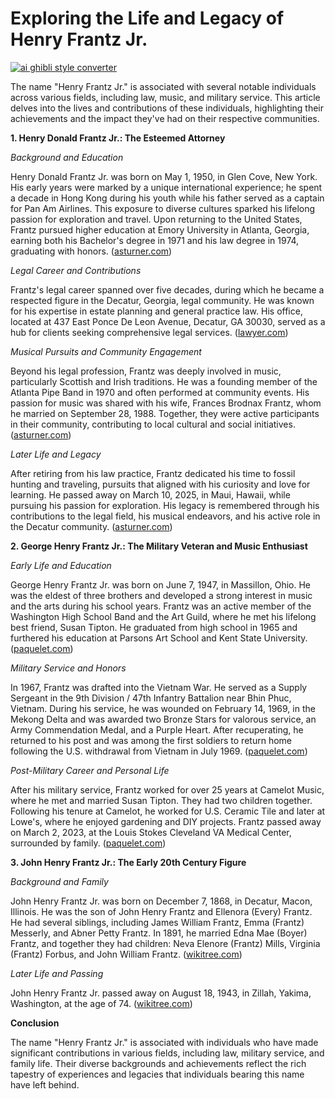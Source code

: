 # Exploring the Life and Legacy of Henry Frantz Jr.

[![ai ghibli style converter](https://i.imgur.com/dwt8Y5G.gif)](https://witbeam.net/slzx)

The name "Henry Frantz Jr." is associated with several notable individuals across various fields, including law, music, and military service. This article delves into the lives and contributions of these individuals, highlighting their achievements and the impact they've had on their respective communities.

**1. Henry Donald Frantz Jr.: The Esteemed Attorney**

*Background and Education*

Henry Donald Frantz Jr. was born on May 1, 1950, in Glen Cove, New York. His early years were marked by a unique international experience; he spent a decade in Hong Kong during his youth while his father served as a captain for Pan Am Airlines. This exposure to diverse cultures sparked his lifelong passion for exploration and travel. Upon returning to the United States, Frantz pursued higher education at Emory University in Atlanta, Georgia, earning both his Bachelor's degree in 1971 and his law degree in 1974, graduating with honors. ([asturner.com](https://www.asturner.com/obituaries/henry-frantz-jr?utm_source=openai))

*Legal Career and Contributions*

Frantz's legal career spanned over five decades, during which he became a respected figure in the Decatur, Georgia, legal community. He was known for his expertise in estate planning and general practice law. His office, located at 437 East Ponce De Leon Avenue, Decatur, GA 30030, served as a hub for clients seeking comprehensive legal services. ([lawyer.com](https://www.lawyer.com/henry-frantz.html?utm_source=openai))

*Musical Pursuits and Community Engagement*

Beyond his legal profession, Frantz was deeply involved in music, particularly Scottish and Irish traditions. He was a founding member of the Atlanta Pipe Band in 1970 and often performed at community events. His passion for music was shared with his wife, Frances Brodnax Frantz, whom he married on September 28, 1988. Together, they were active participants in their community, contributing to local cultural and social initiatives. ([asturner.com](https://www.asturner.com/obituaries/henry-frantz-jr?utm_source=openai))

*Later Life and Legacy*

After retiring from his law practice, Frantz dedicated his time to fossil hunting and traveling, pursuits that aligned with his curiosity and love for learning. He passed away on March 10, 2025, in Maui, Hawaii, while pursuing his passion for exploration. His legacy is remembered through his contributions to the legal field, his musical endeavors, and his active role in the Decatur community. ([asturner.com](https://www.asturner.com/obituaries/henry-frantz-jr?utm_source=openai))

**2. George Henry Frantz Jr.: The Military Veteran and Music Enthusiast**

*Early Life and Education*

George Henry Frantz Jr. was born on June 7, 1947, in Massillon, Ohio. He was the eldest of three brothers and developed a strong interest in music and the arts during his school years. Frantz was an active member of the Washington High School Band and the Art Guild, where he met his lifelong best friend, Susan Tipton. He graduated from high school in 1965 and furthered his education at Parsons Art School and Kent State University. ([paquelet.com](https://www.paquelet.com/obituaries/george-henry-frantz-jr?utm_source=openai))

*Military Service and Honors*

In 1967, Frantz was drafted into the Vietnam War. He served as a Supply Sergeant in the 9th Division / 47th Infantry Battalion near Bhin Phuc, Vietnam. During his service, he was wounded on February 14, 1969, in the Mekong Delta and was awarded two Bronze Stars for valorous service, an Army Commendation Medal, and a Purple Heart. After recuperating, he returned to his post and was among the first soldiers to return home following the U.S. withdrawal from Vietnam in July 1969. ([paquelet.com](https://www.paquelet.com/obituaries/george-henry-frantz-jr?utm_source=openai))

*Post-Military Career and Personal Life*

After his military service, Frantz worked for over 25 years at Camelot Music, where he met and married Susan Tipton. They had two children together. Following his tenure at Camelot, he worked for U.S. Ceramic Tile and later at Lowe's, where he enjoyed gardening and DIY projects. Frantz passed away on March 2, 2023, at the Louis Stokes Cleveland VA Medical Center, surrounded by family. ([paquelet.com](https://www.paquelet.com/obituaries/george-henry-frantz-jr?utm_source=openai))

**3. John Henry Frantz Jr.: The Early 20th Century Figure**

*Background and Family*

John Henry Frantz Jr. was born on December 7, 1868, in Decatur, Macon, Illinois. He was the son of John Henry Frantz and Ellenora (Every) Frantz. He had several siblings, including James William Frantz, Emma (Frantz) Messerly, and Abner Petty Frantz. In 1891, he married Edna Mae (Boyer) Frantz, and together they had children: Neva Elenore (Frantz) Mills, Virginia (Frantz) Forbus, and John William Frantz. ([wikitree.com](https://www.wikitree.com/wiki/Frantz-1973?utm_source=openai))

*Later Life and Passing*

John Henry Frantz Jr. passed away on August 18, 1943, in Zillah, Yakima, Washington, at the age of 74. ([wikitree.com](https://www.wikitree.com/wiki/Frantz-1973?utm_source=openai))

**Conclusion**

The name "Henry Frantz Jr." is associated with individuals who have made significant contributions in various fields, including law, military service, and family life. Their diverse backgrounds and achievements reflect the rich tapestry of experiences and legacies that individuals bearing this name have left behind.